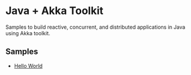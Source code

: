# Java + Akka Toolkit

Samples to build reactive, concurrent, and distributed applications in Java using Akka toolkit.

## Samples

- [Hello World](./docs/hello-world.md)

